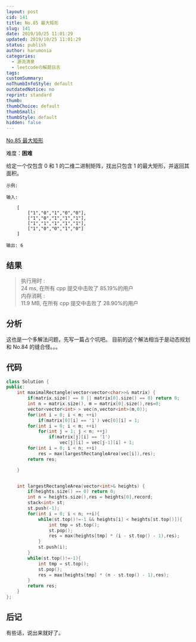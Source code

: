 ```yaml
---
layout: post
cid: 141
title: No.85 最大矩形
slug: 141
date: 2019/10/25 11:01:29
updated: 2019/10/25 11:01:29
status: publish
author: harumonia
categories:
  - 源流清泉
  - leetcodeの解题日志
tags:
customSummary:
noThumbInfoStyle: default
outdatedNotice: no
reprint: standard
thumb:
thumbChoice: default
thumbSmall:
thumbStyle: default
hidden: false
---
```


[No.85 最大矩形](https://leetcode-cn.com/problems/maximal-rectangle/)

难度：**困难**

给定一个仅包含 0 和 1 的二维二进制矩阵，找出只包含 1 的最大矩形，并返回其面积。

<!-- more -->

```plain_text
示例:

输入:

    [
        ["1","0","1","0","0"],
        ["1","0","1","1","1"],
        ["1","1","1","1","1"],
        ["1","0","0","1","0"]
    ]

输出: 6
```

## 结果

> 执行用时 :  
> 24 ms, 在所有 cpp 提交中击败了 85.19%的用户  
> 内存消耗 :  
> 11.9 MB, 在所有 cpp 提交中击败了 28.90%的用户

## 分析

这也是一个多解法问题，先写一篇占个坑吧。
目前的这个解法相当于是动态规划和 No.84 的缝合怪。。。

## 代码

```c++
class Solution {
public:
    int maximalRectangle(vector<vector<char>>& matrix) {
        if(matrix.size() == 0 || matrix[0].size() == 0) return 0;
        int n = matrix.size(), m = matrix[0].size(),res=0;
        vector<vector<int> > vec(n,vector<int>(m,0));
        for(int i = 0; i < m; ++i)
            if(matrix[0][i] == '1') vec[0][i] = 1;
        for(int i = 0; i < m; ++i)
            for(int j = 1; j < n; ++j)
                if(matrix[j][i] == '1')
                    vec[j][i] = vec[j-1][i] + 1;
        for(int i = 0; i < n; ++i)
            res = max(largestRectangleArea(vec[i]),res);
        return res;

    }


    int largestRectangleArea(vector<int>& heights) {
        if(heights.size() == 0) return 0;
        int n = heights.size(),res = heights[0],record;
        stack<int> st;
        st.push(-1);
        for(int i = 0; i < n; ++i){
            while(st.top()!=-1 && heights[i] < heights[st.top()]){
                int tmp = st.top();
                st.pop();
                res = max(heights[tmp] * (i - st.top() - 1),res);
            }
            st.push(i);
        }
        while(st.top()!=-1){
            int tmp = st.top();
            st.pop();
            res = max(heights[tmp] * (n - st.top() - 1),res);
        }
        return res;
    }
};
```

## 后记

有些话，说出来就好了。
